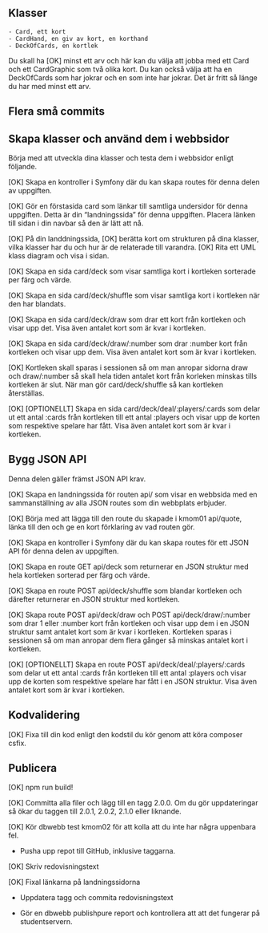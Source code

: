 ## Klasser
    - Card, ett kort
    - CardHand, en giv av kort, en korthand
    - DeckOfCards, en kortlek

Du skall ha 
    [OK] minst ett arv och här kan du välja att jobba med ett Card och ett CardGraphic som två olika kort. Du kan också välja att ha en DeckOfCards som har jokrar och en som inte har jokrar. Det är fritt så länge du har med minst ett arv.

## Flera små commits


## Skapa klasser och använd dem i webbsidor

Börja med att utveckla dina klasser och testa dem i webbsidor enligt följande.

[OK] Skapa en kontroller i Symfony där du kan skapa routes för denna delen av uppgiften.

[OK] Gör en förstasida card som länkar till samtliga undersidor för denna uppgiften. Detta är din “landningssida” för denna uppgiften. Placera länken till sidan i din navbar så den är lätt att nå.

[OK] På din landdningssida, 
    [OK] berätta kort om strukturen på dina klasser, vilka klasser har du och hur är de relaterade till varandra. 
    [OK] Rita ett UML klass diagram och visa i sidan.

[OK] Skapa en sida card/deck som visar samtliga kort i kortleken sorterade per färg och värde.

[OK] Skapa en sida card/deck/shuffle som visar samtliga kort i kortleken när den har blandats.

[OK] Skapa en sida card/deck/draw som drar ett kort från kortleken och visar upp det. Visa även antalet kort som är kvar i kortleken.

[OK] Skapa en sida card/deck/draw/:number som drar :number kort från kortleken och visar upp dem. Visa även antalet kort som är kvar i kortleken.

[OK] Kortleken skall sparas i sessionen så om man anropar sidorna draw och draw/:number så skall hela tiden antalet kort från korleken minskas tills kortleken är slut. När man gör card/deck/shuffle så kan kortleken återställas.

[OK] [OPTIONELLT] Skapa en sida card/deck/deal/:players/:cards som delar ut ett antal :cards från kortleken till ett antal :players och visar upp de korten som respektive spelare har fått. Visa även antalet kort som är kvar i kortleken.

## Bygg JSON API

Denna delen gäller främst JSON API krav.

[OK] Skapa en landningssida för routen api/ som visar en webbsida med en sammanställning av alla JSON routes som din webbplats erbjuder.

[OK] Börja med att lägga till den route du skapade i kmom01 api/quote, länka till den och ge en kort förklaring av vad routen gör.

[OK] Skapa en kontroller i Symfony där du kan skapa routes för ett JSON API för denna delen av uppgiften.

[OK] Skapa en route GET api/deck som returnerar en JSON struktur med hela kortleken sorterad per färg och värde.

[OK] Skapa en route POST api/deck/shuffle som blandar kortleken och därefter returnerar en JSON struktur med kortleken.

[OK] Skapa route POST api/deck/draw och POST api/deck/draw/:number som drar 1 eller :number kort från kortleken och visar upp dem i en JSON struktur samt antalet kort som är kvar i kortleken. Kortleken sparas i sessionen så om man anropar dem flera gånger så minskas antalet kort i kortleken.

[OK] [OPTIONELLT] Skapa en route POST api/deck/deal/:players/:cards som delar ut ett antal :cards från kortleken till ett antal :players och visar upp de korten som respektive spelare har fått i en JSON struktur. Visa även antalet kort som är kvar i kortleken.

## Kodvalidering

[OK] Fixa till din kod enligt den kodstil du kör genom att köra composer csfix.


## Publicera

[OK] npm run build!

[OK] Committa alla filer och lägg till en tagg 2.0.0. Om du gör uppdateringar så ökar du taggen till 2.0.1, 2.0.2, 2.1.0 eller liknande.

[OK] Kör dbwebb test kmom02 för att kolla att du inte har några uppenbara fel.

* Pusha upp repot till GitHub, inklusive taggarna.

[OK] Skriv redovisningstext

[OK] Fixal länkarna på landningssidorna

* Uppdatera tagg och commita redovisningstext

* Gör en dbwebb publishpure report och kontrollera att att det fungerar på studentservern.

